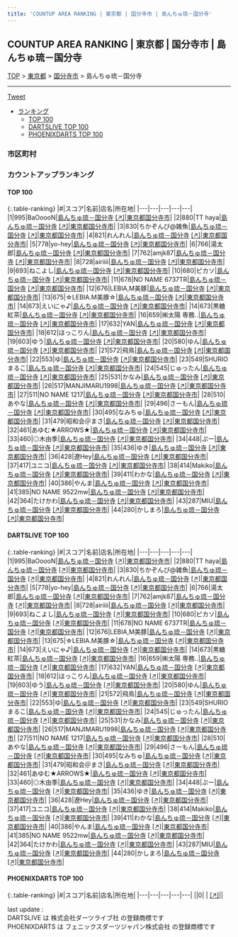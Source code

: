 ```yaml
---
title: 'COUNTUP AREA RANKING | 東京都 | 国分寺市 | 島んちゅ琉－国分寺'
---
```

## COUNTUP AREA RANKING | 東京都 | 国分寺市 | 島んちゅ琉－国分寺

[TOP](/darts/rank/) > [東京都](/darts/rank/東京都/) > [国分寺市](/darts/rank/東京都/国分寺市/) > 島んちゅ琉－国分寺

___

<a href="https://twitter.com/share?ref_src=twsrc%5Etfw" data-text="COUNTUP AREA RANKING | 東京都国分寺市島んちゅ琉－国分寺" class="twitter-share-button" data-hashtags="DARTSLIVE,PHOENIXDARTS,darts,ダーツ" data-show-count="false">Tweet</a>

* [ランキング](#カウントアップランキング)
    * [TOP 100](#top-100)
    * [DARTSLIVE TOP 100](#dartslive-top-100)
    * [PHOENIXDARTS TOP 100](#phoenixdarts-top-100)

### 市区町村

<ul>

</ul>

### カウントアップランキング

#### TOP 100



{:.table-ranking}
|#|スコア|名前|店名|所在地|
|---|---|---|---|---|
|1|995|<span class="rank-name-dl">BaOoooN</span>|<a href="/darts/rank/shops/5194936d7c665d790d9b047a20a7ba1e.html">島んちゅ琉－国分寺</a> <a href="https://search.dartslive.com/jp/shop/5194936d7c665d790d9b047a20a7ba1e">[↗]</a>|<a href="/darts/rank/東京都/国分寺市">東京都国分寺市</a>|
|2|880|<span class="rank-name-dl">TT haya</span>|<a href="/darts/rank/shops/5194936d7c665d790d9b047a20a7ba1e.html">島んちゅ琉－国分寺</a> <a href="https://search.dartslive.com/jp/shop/5194936d7c665d790d9b047a20a7ba1e">[↗]</a>|<a href="/darts/rank/東京都/国分寺市">東京都国分寺市</a>|
|3|830|<span class="rank-name-dl">ちかぞんび@雑魚</span>|<a href="/darts/rank/shops/5194936d7c665d790d9b047a20a7ba1e.html">島んちゅ琉－国分寺</a> <a href="https://search.dartslive.com/jp/shop/5194936d7c665d790d9b047a20a7ba1e">[↗]</a>|<a href="/darts/rank/東京都/国分寺市">東京都国分寺市</a>|
|4|821|<span class="rank-name-dl">れんれん</span>|<a href="/darts/rank/shops/5194936d7c665d790d9b047a20a7ba1e.html">島んちゅ琉－国分寺</a> <a href="https://search.dartslive.com/jp/shop/5194936d7c665d790d9b047a20a7ba1e">[↗]</a>|<a href="/darts/rank/東京都/国分寺市">東京都国分寺市</a>|
|5|778|<span class="rank-name-dl">yo-hey</span>|<a href="/darts/rank/shops/5194936d7c665d790d9b047a20a7ba1e.html">島んちゅ琉－国分寺</a> <a href="https://search.dartslive.com/jp/shop/5194936d7c665d790d9b047a20a7ba1e">[↗]</a>|<a href="/darts/rank/東京都/国分寺市">東京都国分寺市</a>|
|6|766|<span class="rank-name-dl">湯太郎</span>|<a href="/darts/rank/shops/5194936d7c665d790d9b047a20a7ba1e.html">島んちゅ琉－国分寺</a> <a href="https://search.dartslive.com/jp/shop/5194936d7c665d790d9b047a20a7ba1e">[↗]</a>|<a href="/darts/rank/東京都/国分寺市">東京都国分寺市</a>|
|7|762|<span class="rank-name-dl">amjk87</span>|<a href="/darts/rank/shops/5194936d7c665d790d9b047a20a7ba1e.html">島んちゅ琉－国分寺</a> <a href="https://search.dartslive.com/jp/shop/5194936d7c665d790d9b047a20a7ba1e">[↗]</a>|<a href="/darts/rank/東京都/国分寺市">東京都国分寺市</a>|
|8|728|<span class="rank-name-dl">airiiii</span>|<a href="/darts/rank/shops/5194936d7c665d790d9b047a20a7ba1e.html">島んちゅ琉－国分寺</a> <a href="https://search.dartslive.com/jp/shop/5194936d7c665d790d9b047a20a7ba1e">[↗]</a>|<a href="/darts/rank/東京都/国分寺市">東京都国分寺市</a>|
|9|693|<span class="rank-name-dl">ねこよし</span>|<a href="/darts/rank/shops/5194936d7c665d790d9b047a20a7ba1e.html">島んちゅ琉－国分寺</a> <a href="https://search.dartslive.com/jp/shop/5194936d7c665d790d9b047a20a7ba1e">[↗]</a>|<a href="/darts/rank/東京都/国分寺市">東京都国分寺市</a>|
|10|680|<span class="rank-name-dl">ピカソ</span>|<a href="/darts/rank/shops/5194936d7c665d790d9b047a20a7ba1e.html">島んちゅ琉－国分寺</a> <a href="https://search.dartslive.com/jp/shop/5194936d7c665d790d9b047a20a7ba1e">[↗]</a>|<a href="/darts/rank/東京都/国分寺市">東京都国分寺市</a>|
|11|678|<span class="rank-name-dl">NO NAME 6737TR</span>|<a href="/darts/rank/shops/5194936d7c665d790d9b047a20a7ba1e.html">島んちゅ琉－国分寺</a> <a href="https://search.dartslive.com/jp/shop/5194936d7c665d790d9b047a20a7ba1e">[↗]</a>|<a href="/darts/rank/東京都/国分寺市">東京都国分寺市</a>|
|12|676|<span class="rank-name-dl">LEBIA,M美豚</span>|<a href="/darts/rank/shops/5194936d7c665d790d9b047a20a7ba1e.html">島んちゅ琉－国分寺</a> <a href="https://search.dartslive.com/jp/shop/5194936d7c665d790d9b047a20a7ba1e">[↗]</a>|<a href="/darts/rank/東京都/国分寺市">東京都国分寺市</a>|
|13|675|<span class="rank-name-dl">☆LEBIA.M美豚☆</span>|<a href="/darts/rank/shops/5194936d7c665d790d9b047a20a7ba1e.html">島んちゅ琉－国分寺</a> <a href="https://search.dartslive.com/jp/shop/5194936d7c665d790d9b047a20a7ba1e">[↗]</a>|<a href="/darts/rank/東京都/国分寺市">東京都国分寺市</a>|
|14|673|<span class="rank-name-dl">えいにゃ♪</span>|<a href="/darts/rank/shops/5194936d7c665d790d9b047a20a7ba1e.html">島んちゅ琉－国分寺</a> <a href="https://search.dartslive.com/jp/shop/5194936d7c665d790d9b047a20a7ba1e">[↗]</a>|<a href="/darts/rank/東京都/国分寺市">東京都国分寺市</a>|
|14|673|<span class="rank-name-dl">黒糖紅茶</span>|<a href="/darts/rank/shops/5194936d7c665d790d9b047a20a7ba1e.html">島んちゅ琉－国分寺</a> <a href="https://search.dartslive.com/jp/shop/5194936d7c665d790d9b047a20a7ba1e">[↗]</a>|<a href="/darts/rank/東京都/国分寺市">東京都国分寺市</a>|
|16|659|<span class="rank-name-dl">㈱太陽 専務..</span>|<a href="/darts/rank/shops/5194936d7c665d790d9b047a20a7ba1e.html">島んちゅ琉－国分寺</a> <a href="https://search.dartslive.com/jp/shop/5194936d7c665d790d9b047a20a7ba1e">[↗]</a>|<a href="/darts/rank/東京都/国分寺市">東京都国分寺市</a>|
|17|632|<span class="rank-name-dl">YAN</span>|<a href="/darts/rank/shops/5194936d7c665d790d9b047a20a7ba1e.html">島んちゅ琉－国分寺</a> <a href="https://search.dartslive.com/jp/shop/5194936d7c665d790d9b047a20a7ba1e">[↗]</a>|<a href="/darts/rank/東京都/国分寺市">東京都国分寺市</a>|
|18|612|<span class="rank-name-dl">ほっこりん</span>|<a href="/darts/rank/shops/5194936d7c665d790d9b047a20a7ba1e.html">島んちゅ琉－国分寺</a> <a href="https://search.dartslive.com/jp/shop/5194936d7c665d790d9b047a20a7ba1e">[↗]</a>|<a href="/darts/rank/東京都/国分寺市">東京都国分寺市</a>|
|19|603|<span class="rank-name-dl">ゆう</span>|<a href="/darts/rank/shops/5194936d7c665d790d9b047a20a7ba1e.html">島んちゅ琉－国分寺</a> <a href="https://search.dartslive.com/jp/shop/5194936d7c665d790d9b047a20a7ba1e">[↗]</a>|<a href="/darts/rank/東京都/国分寺市">東京都国分寺市</a>|
|20|580|<span class="rank-name-dl">ゆん</span>|<a href="/darts/rank/shops/5194936d7c665d790d9b047a20a7ba1e.html">島んちゅ琉－国分寺</a> <a href="https://search.dartslive.com/jp/shop/5194936d7c665d790d9b047a20a7ba1e">[↗]</a>|<a href="/darts/rank/東京都/国分寺市">東京都国分寺市</a>|
|21|572|<span class="rank-name-dl">飛鳥</span>|<a href="/darts/rank/shops/5194936d7c665d790d9b047a20a7ba1e.html">島んちゅ琉－国分寺</a> <a href="https://search.dartslive.com/jp/shop/5194936d7c665d790d9b047a20a7ba1e">[↗]</a>|<a href="/darts/rank/東京都/国分寺市">東京都国分寺市</a>|
|22|553|<span class="rank-name-dl">ゆ</span>|<a href="/darts/rank/shops/5194936d7c665d790d9b047a20a7ba1e.html">島んちゅ琉－国分寺</a> <a href="https://search.dartslive.com/jp/shop/5194936d7c665d790d9b047a20a7ba1e">[↗]</a>|<a href="/darts/rank/東京都/国分寺市">東京都国分寺市</a>|
|23|549|<span class="rank-name-dl">SHURIOまるこ</span>|<a href="/darts/rank/shops/5194936d7c665d790d9b047a20a7ba1e.html">島んちゅ琉－国分寺</a> <a href="https://search.dartslive.com/jp/shop/5194936d7c665d790d9b047a20a7ba1e">[↗]</a>|<a href="/darts/rank/東京都/国分寺市">東京都国分寺市</a>|
|24|545|<span class="rank-name-dl">じゅったん</span>|<a href="/darts/rank/shops/5194936d7c665d790d9b047a20a7ba1e.html">島んちゅ琉－国分寺</a> <a href="https://search.dartslive.com/jp/shop/5194936d7c665d790d9b047a20a7ba1e">[↗]</a>|<a href="/darts/rank/東京都/国分寺市">東京都国分寺市</a>|
|25|531|<span class="rank-name-dl">かなみ</span>|<a href="/darts/rank/shops/5194936d7c665d790d9b047a20a7ba1e.html">島んちゅ琉－国分寺</a> <a href="https://search.dartslive.com/jp/shop/5194936d7c665d790d9b047a20a7ba1e">[↗]</a>|<a href="/darts/rank/東京都/国分寺市">東京都国分寺市</a>|
|26|517|<span class="rank-name-dl">MANJIMARU1998</span>|<a href="/darts/rank/shops/5194936d7c665d790d9b047a20a7ba1e.html">島んちゅ琉－国分寺</a> <a href="https://search.dartslive.com/jp/shop/5194936d7c665d790d9b047a20a7ba1e">[↗]</a>|<a href="/darts/rank/東京都/国分寺市">東京都国分寺市</a>|
|27|511|<span class="rank-name-dl">NO NAME 1217</span>|<a href="/darts/rank/shops/5194936d7c665d790d9b047a20a7ba1e.html">島んちゅ琉－国分寺</a> <a href="https://search.dartslive.com/jp/shop/5194936d7c665d790d9b047a20a7ba1e">[↗]</a>|<a href="/darts/rank/東京都/国分寺市">東京都国分寺市</a>|
|28|510|<span class="rank-name-dl">あやな</span>|<a href="/darts/rank/shops/5194936d7c665d790d9b047a20a7ba1e.html">島んちゅ琉－国分寺</a> <a href="https://search.dartslive.com/jp/shop/5194936d7c665d790d9b047a20a7ba1e">[↗]</a>|<a href="/darts/rank/東京都/国分寺市">東京都国分寺市</a>|
|29|496|<span class="rank-name-dl">さーもん</span>|<a href="/darts/rank/shops/5194936d7c665d790d9b047a20a7ba1e.html">島んちゅ琉－国分寺</a> <a href="https://search.dartslive.com/jp/shop/5194936d7c665d790d9b047a20a7ba1e">[↗]</a>|<a href="/darts/rank/東京都/国分寺市">東京都国分寺市</a>|
|30|495|<span class="rank-name-dl">なみちゅ</span>|<a href="/darts/rank/shops/5194936d7c665d790d9b047a20a7ba1e.html">島んちゅ琉－国分寺</a> <a href="https://search.dartslive.com/jp/shop/5194936d7c665d790d9b047a20a7ba1e">[↗]</a>|<a href="/darts/rank/東京都/国分寺市">東京都国分寺市</a>|
|31|479|<span class="rank-name-dl">昭和会＠まさ</span>|<a href="/darts/rank/shops/5194936d7c665d790d9b047a20a7ba1e.html">島んちゅ琉－国分寺</a> <a href="https://search.dartslive.com/jp/shop/5194936d7c665d790d9b047a20a7ba1e">[↗]</a>|<a href="/darts/rank/東京都/国分寺市">東京都国分寺市</a>|
|32|461|<span class="rank-name-dl">あゆむ★ARROWS★</span>|<a href="/darts/rank/shops/5194936d7c665d790d9b047a20a7ba1e.html">島んちゅ琉－国分寺</a> <a href="https://search.dartslive.com/jp/shop/5194936d7c665d790d9b047a20a7ba1e">[↗]</a>|<a href="/darts/rank/東京都/国分寺市">東京都国分寺市</a>|
|33|460|<span class="rank-name-dl">◎木由季</span>|<a href="/darts/rank/shops/5194936d7c665d790d9b047a20a7ba1e.html">島んちゅ琉－国分寺</a> <a href="https://search.dartslive.com/jp/shop/5194936d7c665d790d9b047a20a7ba1e">[↗]</a>|<a href="/darts/rank/東京都/国分寺市">東京都国分寺市</a>|
|34|448|<span class="rank-name-dl">ぷー</span>|<a href="/darts/rank/shops/5194936d7c665d790d9b047a20a7ba1e.html">島んちゅ琉－国分寺</a> <a href="https://search.dartslive.com/jp/shop/5194936d7c665d790d9b047a20a7ba1e">[↗]</a>|<a href="/darts/rank/東京都/国分寺市">東京都国分寺市</a>|
|35|436|<span class="rank-name-dl">ゆき</span>|<a href="/darts/rank/shops/5194936d7c665d790d9b047a20a7ba1e.html">島んちゅ琉－国分寺</a> <a href="https://search.dartslive.com/jp/shop/5194936d7c665d790d9b047a20a7ba1e">[↗]</a>|<a href="/darts/rank/東京都/国分寺市">東京都国分寺市</a>|
|36|428|<span class="rank-name-dl">遼Hey</span>|<a href="/darts/rank/shops/5194936d7c665d790d9b047a20a7ba1e.html">島んちゅ琉－国分寺</a> <a href="https://search.dartslive.com/jp/shop/5194936d7c665d790d9b047a20a7ba1e">[↗]</a>|<a href="/darts/rank/東京都/国分寺市">東京都国分寺市</a>|
|37|417|<span class="rank-name-dl">ユニコ</span>|<a href="/darts/rank/shops/5194936d7c665d790d9b047a20a7ba1e.html">島んちゅ琉－国分寺</a> <a href="https://search.dartslive.com/jp/shop/5194936d7c665d790d9b047a20a7ba1e">[↗]</a>|<a href="/darts/rank/東京都/国分寺市">東京都国分寺市</a>|
|38|414|<span class="rank-name-dl">Makiko</span>|<a href="/darts/rank/shops/5194936d7c665d790d9b047a20a7ba1e.html">島んちゅ琉－国分寺</a> <a href="https://search.dartslive.com/jp/shop/5194936d7c665d790d9b047a20a7ba1e">[↗]</a>|<a href="/darts/rank/東京都/国分寺市">東京都国分寺市</a>|
|39|411|<span class="rank-name-dl">わかな</span>|<a href="/darts/rank/shops/5194936d7c665d790d9b047a20a7ba1e.html">島んちゅ琉－国分寺</a> <a href="https://search.dartslive.com/jp/shop/5194936d7c665d790d9b047a20a7ba1e">[↗]</a>|<a href="/darts/rank/東京都/国分寺市">東京都国分寺市</a>|
|40|386|<span class="rank-name-dl">やんま</span>|<a href="/darts/rank/shops/5194936d7c665d790d9b047a20a7ba1e.html">島んちゅ琉－国分寺</a> <a href="https://search.dartslive.com/jp/shop/5194936d7c665d790d9b047a20a7ba1e">[↗]</a>|<a href="/darts/rank/東京都/国分寺市">東京都国分寺市</a>|
|41|385|<span class="rank-name-dl">NO NAME 9522mw</span>|<a href="/darts/rank/shops/5194936d7c665d790d9b047a20a7ba1e.html">島んちゅ琉－国分寺</a> <a href="https://search.dartslive.com/jp/shop/5194936d7c665d790d9b047a20a7ba1e">[↗]</a>|<a href="/darts/rank/東京都/国分寺市">東京都国分寺市</a>|
|42|364|<span class="rank-name-dl">たけかわ</span>|<a href="/darts/rank/shops/5194936d7c665d790d9b047a20a7ba1e.html">島んちゅ琉－国分寺</a> <a href="https://search.dartslive.com/jp/shop/5194936d7c665d790d9b047a20a7ba1e">[↗]</a>|<a href="/darts/rank/東京都/国分寺市">東京都国分寺市</a>|
|43|287|<span class="rank-name-dl">MIU</span>|<a href="/darts/rank/shops/5194936d7c665d790d9b047a20a7ba1e.html">島んちゅ琉－国分寺</a> <a href="https://search.dartslive.com/jp/shop/5194936d7c665d790d9b047a20a7ba1e">[↗]</a>|<a href="/darts/rank/東京都/国分寺市">東京都国分寺市</a>|
|44|280|<span class="rank-name-dl">かしまろ</span>|<a href="/darts/rank/shops/5194936d7c665d790d9b047a20a7ba1e.html">島んちゅ琉－国分寺</a> <a href="https://search.dartslive.com/jp/shop/5194936d7c665d790d9b047a20a7ba1e">[↗]</a>|<a href="/darts/rank/東京都/国分寺市">東京都国分寺市</a>|


#### DARTSLIVE TOP 100



{:.table-ranking}
|#|スコア|名前|店名|所在地|
|---|---|---|---|---|
|1|995|<span class="rank-name-dl">BaOoooN</span>|<a href="/darts/rank/shops/5194936d7c665d790d9b047a20a7ba1e.html">島んちゅ琉－国分寺</a> <a href="https://search.dartslive.com/jp/shop/5194936d7c665d790d9b047a20a7ba1e">[↗]</a>|<a href="/darts/rank/東京都/国分寺市">東京都国分寺市</a>|
|2|880|<span class="rank-name-dl">TT haya</span>|<a href="/darts/rank/shops/5194936d7c665d790d9b047a20a7ba1e.html">島んちゅ琉－国分寺</a> <a href="https://search.dartslive.com/jp/shop/5194936d7c665d790d9b047a20a7ba1e">[↗]</a>|<a href="/darts/rank/東京都/国分寺市">東京都国分寺市</a>|
|3|830|<span class="rank-name-dl">ちかぞんび@雑魚</span>|<a href="/darts/rank/shops/5194936d7c665d790d9b047a20a7ba1e.html">島んちゅ琉－国分寺</a> <a href="https://search.dartslive.com/jp/shop/5194936d7c665d790d9b047a20a7ba1e">[↗]</a>|<a href="/darts/rank/東京都/国分寺市">東京都国分寺市</a>|
|4|821|<span class="rank-name-dl">れんれん</span>|<a href="/darts/rank/shops/5194936d7c665d790d9b047a20a7ba1e.html">島んちゅ琉－国分寺</a> <a href="https://search.dartslive.com/jp/shop/5194936d7c665d790d9b047a20a7ba1e">[↗]</a>|<a href="/darts/rank/東京都/国分寺市">東京都国分寺市</a>|
|5|778|<span class="rank-name-dl">yo-hey</span>|<a href="/darts/rank/shops/5194936d7c665d790d9b047a20a7ba1e.html">島んちゅ琉－国分寺</a> <a href="https://search.dartslive.com/jp/shop/5194936d7c665d790d9b047a20a7ba1e">[↗]</a>|<a href="/darts/rank/東京都/国分寺市">東京都国分寺市</a>|
|6|766|<span class="rank-name-dl">湯太郎</span>|<a href="/darts/rank/shops/5194936d7c665d790d9b047a20a7ba1e.html">島んちゅ琉－国分寺</a> <a href="https://search.dartslive.com/jp/shop/5194936d7c665d790d9b047a20a7ba1e">[↗]</a>|<a href="/darts/rank/東京都/国分寺市">東京都国分寺市</a>|
|7|762|<span class="rank-name-dl">amjk87</span>|<a href="/darts/rank/shops/5194936d7c665d790d9b047a20a7ba1e.html">島んちゅ琉－国分寺</a> <a href="https://search.dartslive.com/jp/shop/5194936d7c665d790d9b047a20a7ba1e">[↗]</a>|<a href="/darts/rank/東京都/国分寺市">東京都国分寺市</a>|
|8|728|<span class="rank-name-dl">airiiii</span>|<a href="/darts/rank/shops/5194936d7c665d790d9b047a20a7ba1e.html">島んちゅ琉－国分寺</a> <a href="https://search.dartslive.com/jp/shop/5194936d7c665d790d9b047a20a7ba1e">[↗]</a>|<a href="/darts/rank/東京都/国分寺市">東京都国分寺市</a>|
|9|693|<span class="rank-name-dl">ねこよし</span>|<a href="/darts/rank/shops/5194936d7c665d790d9b047a20a7ba1e.html">島んちゅ琉－国分寺</a> <a href="https://search.dartslive.com/jp/shop/5194936d7c665d790d9b047a20a7ba1e">[↗]</a>|<a href="/darts/rank/東京都/国分寺市">東京都国分寺市</a>|
|10|680|<span class="rank-name-dl">ピカソ</span>|<a href="/darts/rank/shops/5194936d7c665d790d9b047a20a7ba1e.html">島んちゅ琉－国分寺</a> <a href="https://search.dartslive.com/jp/shop/5194936d7c665d790d9b047a20a7ba1e">[↗]</a>|<a href="/darts/rank/東京都/国分寺市">東京都国分寺市</a>|
|11|678|<span class="rank-name-dl">NO NAME 6737TR</span>|<a href="/darts/rank/shops/5194936d7c665d790d9b047a20a7ba1e.html">島んちゅ琉－国分寺</a> <a href="https://search.dartslive.com/jp/shop/5194936d7c665d790d9b047a20a7ba1e">[↗]</a>|<a href="/darts/rank/東京都/国分寺市">東京都国分寺市</a>|
|12|676|<span class="rank-name-dl">LEBIA,M美豚</span>|<a href="/darts/rank/shops/5194936d7c665d790d9b047a20a7ba1e.html">島んちゅ琉－国分寺</a> <a href="https://search.dartslive.com/jp/shop/5194936d7c665d790d9b047a20a7ba1e">[↗]</a>|<a href="/darts/rank/東京都/国分寺市">東京都国分寺市</a>|
|13|675|<span class="rank-name-dl">☆LEBIA.M美豚☆</span>|<a href="/darts/rank/shops/5194936d7c665d790d9b047a20a7ba1e.html">島んちゅ琉－国分寺</a> <a href="https://search.dartslive.com/jp/shop/5194936d7c665d790d9b047a20a7ba1e">[↗]</a>|<a href="/darts/rank/東京都/国分寺市">東京都国分寺市</a>|
|14|673|<span class="rank-name-dl">えいにゃ♪</span>|<a href="/darts/rank/shops/5194936d7c665d790d9b047a20a7ba1e.html">島んちゅ琉－国分寺</a> <a href="https://search.dartslive.com/jp/shop/5194936d7c665d790d9b047a20a7ba1e">[↗]</a>|<a href="/darts/rank/東京都/国分寺市">東京都国分寺市</a>|
|14|673|<span class="rank-name-dl">黒糖紅茶</span>|<a href="/darts/rank/shops/5194936d7c665d790d9b047a20a7ba1e.html">島んちゅ琉－国分寺</a> <a href="https://search.dartslive.com/jp/shop/5194936d7c665d790d9b047a20a7ba1e">[↗]</a>|<a href="/darts/rank/東京都/国分寺市">東京都国分寺市</a>|
|16|659|<span class="rank-name-dl">㈱太陽 専務..</span>|<a href="/darts/rank/shops/5194936d7c665d790d9b047a20a7ba1e.html">島んちゅ琉－国分寺</a> <a href="https://search.dartslive.com/jp/shop/5194936d7c665d790d9b047a20a7ba1e">[↗]</a>|<a href="/darts/rank/東京都/国分寺市">東京都国分寺市</a>|
|17|632|<span class="rank-name-dl">YAN</span>|<a href="/darts/rank/shops/5194936d7c665d790d9b047a20a7ba1e.html">島んちゅ琉－国分寺</a> <a href="https://search.dartslive.com/jp/shop/5194936d7c665d790d9b047a20a7ba1e">[↗]</a>|<a href="/darts/rank/東京都/国分寺市">東京都国分寺市</a>|
|18|612|<span class="rank-name-dl">ほっこりん</span>|<a href="/darts/rank/shops/5194936d7c665d790d9b047a20a7ba1e.html">島んちゅ琉－国分寺</a> <a href="https://search.dartslive.com/jp/shop/5194936d7c665d790d9b047a20a7ba1e">[↗]</a>|<a href="/darts/rank/東京都/国分寺市">東京都国分寺市</a>|
|19|603|<span class="rank-name-dl">ゆう</span>|<a href="/darts/rank/shops/5194936d7c665d790d9b047a20a7ba1e.html">島んちゅ琉－国分寺</a> <a href="https://search.dartslive.com/jp/shop/5194936d7c665d790d9b047a20a7ba1e">[↗]</a>|<a href="/darts/rank/東京都/国分寺市">東京都国分寺市</a>|
|20|580|<span class="rank-name-dl">ゆん</span>|<a href="/darts/rank/shops/5194936d7c665d790d9b047a20a7ba1e.html">島んちゅ琉－国分寺</a> <a href="https://search.dartslive.com/jp/shop/5194936d7c665d790d9b047a20a7ba1e">[↗]</a>|<a href="/darts/rank/東京都/国分寺市">東京都国分寺市</a>|
|21|572|<span class="rank-name-dl">飛鳥</span>|<a href="/darts/rank/shops/5194936d7c665d790d9b047a20a7ba1e.html">島んちゅ琉－国分寺</a> <a href="https://search.dartslive.com/jp/shop/5194936d7c665d790d9b047a20a7ba1e">[↗]</a>|<a href="/darts/rank/東京都/国分寺市">東京都国分寺市</a>|
|22|553|<span class="rank-name-dl">ゆ</span>|<a href="/darts/rank/shops/5194936d7c665d790d9b047a20a7ba1e.html">島んちゅ琉－国分寺</a> <a href="https://search.dartslive.com/jp/shop/5194936d7c665d790d9b047a20a7ba1e">[↗]</a>|<a href="/darts/rank/東京都/国分寺市">東京都国分寺市</a>|
|23|549|<span class="rank-name-dl">SHURIOまるこ</span>|<a href="/darts/rank/shops/5194936d7c665d790d9b047a20a7ba1e.html">島んちゅ琉－国分寺</a> <a href="https://search.dartslive.com/jp/shop/5194936d7c665d790d9b047a20a7ba1e">[↗]</a>|<a href="/darts/rank/東京都/国分寺市">東京都国分寺市</a>|
|24|545|<span class="rank-name-dl">じゅったん</span>|<a href="/darts/rank/shops/5194936d7c665d790d9b047a20a7ba1e.html">島んちゅ琉－国分寺</a> <a href="https://search.dartslive.com/jp/shop/5194936d7c665d790d9b047a20a7ba1e">[↗]</a>|<a href="/darts/rank/東京都/国分寺市">東京都国分寺市</a>|
|25|531|<span class="rank-name-dl">かなみ</span>|<a href="/darts/rank/shops/5194936d7c665d790d9b047a20a7ba1e.html">島んちゅ琉－国分寺</a> <a href="https://search.dartslive.com/jp/shop/5194936d7c665d790d9b047a20a7ba1e">[↗]</a>|<a href="/darts/rank/東京都/国分寺市">東京都国分寺市</a>|
|26|517|<span class="rank-name-dl">MANJIMARU1998</span>|<a href="/darts/rank/shops/5194936d7c665d790d9b047a20a7ba1e.html">島んちゅ琉－国分寺</a> <a href="https://search.dartslive.com/jp/shop/5194936d7c665d790d9b047a20a7ba1e">[↗]</a>|<a href="/darts/rank/東京都/国分寺市">東京都国分寺市</a>|
|27|511|<span class="rank-name-dl">NO NAME 1217</span>|<a href="/darts/rank/shops/5194936d7c665d790d9b047a20a7ba1e.html">島んちゅ琉－国分寺</a> <a href="https://search.dartslive.com/jp/shop/5194936d7c665d790d9b047a20a7ba1e">[↗]</a>|<a href="/darts/rank/東京都/国分寺市">東京都国分寺市</a>|
|28|510|<span class="rank-name-dl">あやな</span>|<a href="/darts/rank/shops/5194936d7c665d790d9b047a20a7ba1e.html">島んちゅ琉－国分寺</a> <a href="https://search.dartslive.com/jp/shop/5194936d7c665d790d9b047a20a7ba1e">[↗]</a>|<a href="/darts/rank/東京都/国分寺市">東京都国分寺市</a>|
|29|496|<span class="rank-name-dl">さーもん</span>|<a href="/darts/rank/shops/5194936d7c665d790d9b047a20a7ba1e.html">島んちゅ琉－国分寺</a> <a href="https://search.dartslive.com/jp/shop/5194936d7c665d790d9b047a20a7ba1e">[↗]</a>|<a href="/darts/rank/東京都/国分寺市">東京都国分寺市</a>|
|30|495|<span class="rank-name-dl">なみちゅ</span>|<a href="/darts/rank/shops/5194936d7c665d790d9b047a20a7ba1e.html">島んちゅ琉－国分寺</a> <a href="https://search.dartslive.com/jp/shop/5194936d7c665d790d9b047a20a7ba1e">[↗]</a>|<a href="/darts/rank/東京都/国分寺市">東京都国分寺市</a>|
|31|479|<span class="rank-name-dl">昭和会＠まさ</span>|<a href="/darts/rank/shops/5194936d7c665d790d9b047a20a7ba1e.html">島んちゅ琉－国分寺</a> <a href="https://search.dartslive.com/jp/shop/5194936d7c665d790d9b047a20a7ba1e">[↗]</a>|<a href="/darts/rank/東京都/国分寺市">東京都国分寺市</a>|
|32|461|<span class="rank-name-dl">あゆむ★ARROWS★</span>|<a href="/darts/rank/shops/5194936d7c665d790d9b047a20a7ba1e.html">島んちゅ琉－国分寺</a> <a href="https://search.dartslive.com/jp/shop/5194936d7c665d790d9b047a20a7ba1e">[↗]</a>|<a href="/darts/rank/東京都/国分寺市">東京都国分寺市</a>|
|33|460|<span class="rank-name-dl">◎木由季</span>|<a href="/darts/rank/shops/5194936d7c665d790d9b047a20a7ba1e.html">島んちゅ琉－国分寺</a> <a href="https://search.dartslive.com/jp/shop/5194936d7c665d790d9b047a20a7ba1e">[↗]</a>|<a href="/darts/rank/東京都/国分寺市">東京都国分寺市</a>|
|34|448|<span class="rank-name-dl">ぷー</span>|<a href="/darts/rank/shops/5194936d7c665d790d9b047a20a7ba1e.html">島んちゅ琉－国分寺</a> <a href="https://search.dartslive.com/jp/shop/5194936d7c665d790d9b047a20a7ba1e">[↗]</a>|<a href="/darts/rank/東京都/国分寺市">東京都国分寺市</a>|
|35|436|<span class="rank-name-dl">ゆき</span>|<a href="/darts/rank/shops/5194936d7c665d790d9b047a20a7ba1e.html">島んちゅ琉－国分寺</a> <a href="https://search.dartslive.com/jp/shop/5194936d7c665d790d9b047a20a7ba1e">[↗]</a>|<a href="/darts/rank/東京都/国分寺市">東京都国分寺市</a>|
|36|428|<span class="rank-name-dl">遼Hey</span>|<a href="/darts/rank/shops/5194936d7c665d790d9b047a20a7ba1e.html">島んちゅ琉－国分寺</a> <a href="https://search.dartslive.com/jp/shop/5194936d7c665d790d9b047a20a7ba1e">[↗]</a>|<a href="/darts/rank/東京都/国分寺市">東京都国分寺市</a>|
|37|417|<span class="rank-name-dl">ユニコ</span>|<a href="/darts/rank/shops/5194936d7c665d790d9b047a20a7ba1e.html">島んちゅ琉－国分寺</a> <a href="https://search.dartslive.com/jp/shop/5194936d7c665d790d9b047a20a7ba1e">[↗]</a>|<a href="/darts/rank/東京都/国分寺市">東京都国分寺市</a>|
|38|414|<span class="rank-name-dl">Makiko</span>|<a href="/darts/rank/shops/5194936d7c665d790d9b047a20a7ba1e.html">島んちゅ琉－国分寺</a> <a href="https://search.dartslive.com/jp/shop/5194936d7c665d790d9b047a20a7ba1e">[↗]</a>|<a href="/darts/rank/東京都/国分寺市">東京都国分寺市</a>|
|39|411|<span class="rank-name-dl">わかな</span>|<a href="/darts/rank/shops/5194936d7c665d790d9b047a20a7ba1e.html">島んちゅ琉－国分寺</a> <a href="https://search.dartslive.com/jp/shop/5194936d7c665d790d9b047a20a7ba1e">[↗]</a>|<a href="/darts/rank/東京都/国分寺市">東京都国分寺市</a>|
|40|386|<span class="rank-name-dl">やんま</span>|<a href="/darts/rank/shops/5194936d7c665d790d9b047a20a7ba1e.html">島んちゅ琉－国分寺</a> <a href="https://search.dartslive.com/jp/shop/5194936d7c665d790d9b047a20a7ba1e">[↗]</a>|<a href="/darts/rank/東京都/国分寺市">東京都国分寺市</a>|
|41|385|<span class="rank-name-dl">NO NAME 9522mw</span>|<a href="/darts/rank/shops/5194936d7c665d790d9b047a20a7ba1e.html">島んちゅ琉－国分寺</a> <a href="https://search.dartslive.com/jp/shop/5194936d7c665d790d9b047a20a7ba1e">[↗]</a>|<a href="/darts/rank/東京都/国分寺市">東京都国分寺市</a>|
|42|364|<span class="rank-name-dl">たけかわ</span>|<a href="/darts/rank/shops/5194936d7c665d790d9b047a20a7ba1e.html">島んちゅ琉－国分寺</a> <a href="https://search.dartslive.com/jp/shop/5194936d7c665d790d9b047a20a7ba1e">[↗]</a>|<a href="/darts/rank/東京都/国分寺市">東京都国分寺市</a>|
|43|287|<span class="rank-name-dl">MIU</span>|<a href="/darts/rank/shops/5194936d7c665d790d9b047a20a7ba1e.html">島んちゅ琉－国分寺</a> <a href="https://search.dartslive.com/jp/shop/5194936d7c665d790d9b047a20a7ba1e">[↗]</a>|<a href="/darts/rank/東京都/国分寺市">東京都国分寺市</a>|
|44|280|<span class="rank-name-dl">かしまろ</span>|<a href="/darts/rank/shops/5194936d7c665d790d9b047a20a7ba1e.html">島んちゅ琉－国分寺</a> <a href="https://search.dartslive.com/jp/shop/5194936d7c665d790d9b047a20a7ba1e">[↗]</a>|<a href="/darts/rank/東京都/国分寺市">東京都国分寺市</a>|


#### PHOENIXDARTS TOP 100



{:.table-ranking}
|#|スコア|名前|店名|所在地|
|---|---|---|---|---|
||0|<span class="rank-name-dl"> </span>|<a href="/darts/rank/shops/.html"></a> <a href="">[↗]</a>|<a href="/darts/rank//"></a>|


<div class="footer border-top border-gray-light mt-5 pt-3 text-right text-gray">
    last update : <span style="font-weight: italic" id="foot_last_modified"></span><br />
    DARTSLIVE は 株式会社ダーツライブ社 の登録商標です<br />
    PHOENIXDARTS は フェニックスダーツジャパン株式会社 の登録商標です<br />
</div>

<script src="https://cdnjs.cloudflare.com/ajax/libs/jquery.tablesorter/2.31.3/js/jquery.tablesorter.min.js" integrity="sha512-qzgd5cYSZcosqpzpn7zF2ZId8f/8CHmFKZ8j7mU4OUXTNRd5g+ZHBPsgKEwoqxCtdQvExE5LprwwPAgoicguNg==" crossorigin="anonymous" referrerpolicy="no-referrer"></script>
<link rel="stylesheet" href="https://cdnjs.cloudflare.com/ajax/libs/jquery.tablesorter/2.31.3/css/theme.default.min.css" integrity="sha512-wghhOJkjQX0Lh3NSWvNKeZ0ZpNn+SPVXX1Qyc9OCaogADktxrBiBdKGDoqVUOyhStvMBmJQ8ZdMHiR3wuEq8+w==" crossorigin="anonymous" referrerpolicy="no-referrer" />
<script>
$(function() {
    $(".table-ranking").tablesorter({sortList:[[0, 0]]});
    $("#foot_last_modified").text(formatDate(new Date(document.lastModified), 'yyyy-MM-dd HH:mm:ss'));
});
</script>

<script async src="https://platform.twitter.com/widgets.js" charset="utf-8"></script>